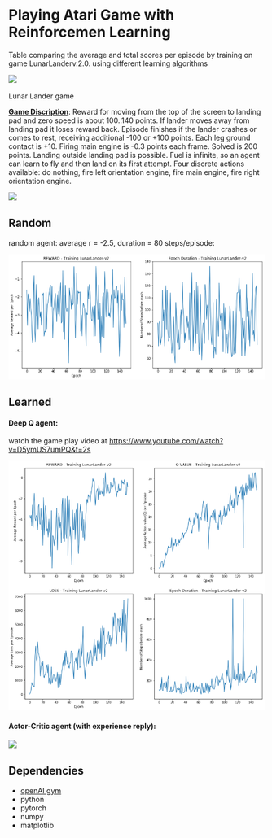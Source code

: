# Playing Atari Game with Reinforcemen Learning



Table comparing the average and total scores per episode by training on game LunarLanderv.2.0. using different learning algorithms

<img src=https://raw.githubusercontent.com/celisun/2017-18Playing_Atari_with_Reinforcement_Learning/master/res/results_table.png width="460">

Lunar Lander game 





**[Game Discription](https://gym.openai.com/envs/LunarLander-v2/)**: Reward for moving from the top of the screen to landing pad and zero speed is about 100..140 points. If lander moves away from landing pad it loses reward back. Episode finishes if the lander crashes or comes to rest, receiving additional -100 or +100 points. Each leg ground contact is +10. Firing main engine is -0.3 points each frame. Solved is 200 points. Landing outside landing pad is possible. Fuel is infinite, so an agent can learn to fly and then land on its first attempt. Four discrete actions available: do nothing, fire left orientation engine, fire main engine, fire right orientation engine.

<img src=https://raw.githubusercontent.com/celisun/2017-18Playing_Atari_with_Reinforcement_Learning/master/res/rLunarLanderv.2.0.png  width="500">

  
## Random
random agent: average r = -2.5, duration = 80 steps/episode:

<img src="https://raw.githubusercontent.com/celisun/2017-18Playing_Atari_with_DeepQLearning/master/res/results-random.png" width="550">

## Learned
#### Deep Q agent:
watch the game play video at https://www.youtube.com/watch?v=D5ymUS7umPQ&t=2s

<img src="https://raw.githubusercontent.com/celisun/2017-18Playing_Atari_with_DeepQLearning/master/res/results-Q.png" width="550">


#### Actor-Critic agent (with experience reply):

<img src=https://raw.githubusercontent.com/celisun/2017-18Playing_Atari_with_Reinforcement_Learning/master/res/results-AC-replay.png width="550">



## Dependencies

* [openAI gym](https://gym.openai.com/docs/)
* python
* pytorch
* numpy
* matplotlib

